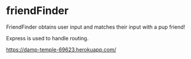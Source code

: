 # friendFinder

FriendFinder obtains user input and matches their input with a pup friend!

Express is used to handle routing. 


https://damp-temple-69623.herokuapp.com/
